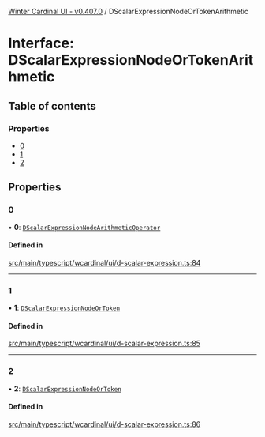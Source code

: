 [Winter Cardinal UI - v0.407.0](../index.md) / DScalarExpressionNodeOrTokenArithmetic

# Interface: DScalarExpressionNodeOrTokenArithmetic

## Table of contents

### Properties

- [0](DScalarExpressionNodeOrTokenArithmetic.md#0)
- [1](DScalarExpressionNodeOrTokenArithmetic.md#1)
- [2](DScalarExpressionNodeOrTokenArithmetic.md#2)

## Properties

### 0

• **0**: [`DScalarExpressionNodeArithmeticOperator`](../index.md#dscalarexpressionnodearithmeticoperator)

#### Defined in

[src/main/typescript/wcardinal/ui/d-scalar-expression.ts:84](https://github.com/winter-cardinal/winter-cardinal-ui/blob/v0.407.0/src/main/typescript/wcardinal/ui/d-scalar-expression.ts#L84)

___

### 1

• **1**: [`DScalarExpressionNodeOrToken`](../index.md#dscalarexpressionnodeortoken)

#### Defined in

[src/main/typescript/wcardinal/ui/d-scalar-expression.ts:85](https://github.com/winter-cardinal/winter-cardinal-ui/blob/v0.407.0/src/main/typescript/wcardinal/ui/d-scalar-expression.ts#L85)

___

### 2

• **2**: [`DScalarExpressionNodeOrToken`](../index.md#dscalarexpressionnodeortoken)

#### Defined in

[src/main/typescript/wcardinal/ui/d-scalar-expression.ts:86](https://github.com/winter-cardinal/winter-cardinal-ui/blob/v0.407.0/src/main/typescript/wcardinal/ui/d-scalar-expression.ts#L86)
